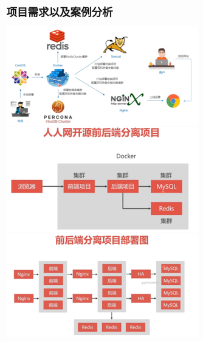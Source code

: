 # 项目需求以及案例分析
![docker分离部署与运维](./images/1-1.png)
![docker分离部署与运维](./images/1-2.png)
![docker分离部署与运维](./images/1-3.png)